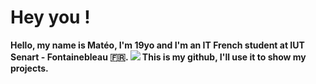 # Hey you !
**Hello, my name is Matéo, I'm 19yo and I'm an IT French student at IUT Senart - Fontainebleau :fr:.
<a href='http://www.iut-fbleau.fr/'><img src='https://encrypted-tbn0.gstatic.com/images?q=tbn:ANd9GcSs-J3ybp-lKljE-cSUO0KNPed5015wuFJ0F9MoSNxViw&s'></a>
This is my github, I'll use it to show my projects.**
